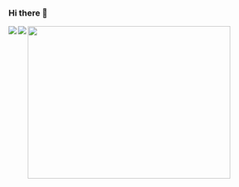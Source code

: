 ### Hi there 👋

<!--
**nsanirudh/nsanirudh** is a ✨ _special_ ✨ repository because its `README.md` (this file) appears on your GitHub profile.

Here are some ideas to get you started:

- 🔭 I’m currently working on ...
- 🌱 I’m currently learning ...
- 👯 I’m looking to collaborate on ...
- 🤔 I’m looking for help with ...
- 💬 Ask me about ...
- 📫 How to reach me: ...
- 😄 Pronouns: ...
- ⚡ Fun fact: ...
-->

<img align="center" src="https://user-images.githubusercontent.com/47661086/95878795-383ff000-0d93-11eb-8ec7-ce59580b4218.gif" height="300" width="400" />

<a href="https://github.com/nsanirudh">
  <img align="left" src="https://github-readme-stats.vercel.app/api/top-langs/?username=nsanirudh&title_color=ffffff&text_color=ffffff&bg_color=0F2027" />
</a>
<a href="https://github.com/nsanirudh">
  <img align="left" src="https://github-readme-stats.vercel.app/api?username=nsanirudh&&show_icons=true&title_color=ffffff&icon_color=ffffff&text_color=ffffff&bg_color=0F2027" />
</a>
